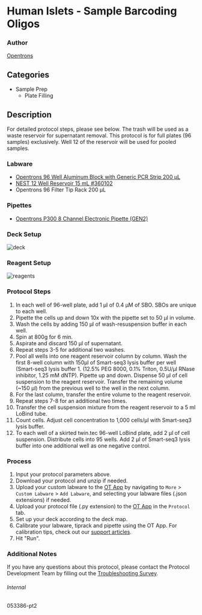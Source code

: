 # Human Islets - Sample Barcoding Oligos


### Author
[Opentrons](https://opentrons.com/)


## Categories
* Sample Prep
	* Plate Filling


## Description
For detailed protocol steps, please see below. The trash will be used as a waste reservoir for supernatant removal. This protocol is for full plates (96 samples) exclusively. Well 12 of the reservoir will be used for pooled samples. 


### Labware
* [Opentrons 96 Well Aluminum Block with Generic PCR Strip 200 µL](https://shop.opentrons.com/collections/hardware-modules/products/aluminum-block-set)
* [NEST 12 Well Reservoir 15 mL #360102](http://www.cell-nest.com/page94?_l=en&product_id=102)
* Opentrons 96 Filter Tip Rack 200 µL


### Pipettes
* [Opentrons P300 8 Channel Electronic Pipette (GEN2)](https://shop.opentrons.com/8-channel-electronic-pipette/)


### Deck Setup
![deck](https://opentrons-protocol-library-website.s3.amazonaws.com/custom-README-images/053386-pt2/deck.png)


### Reagent Setup
![reagents](https://opentrons-protocol-library-website.s3.amazonaws.com/custom-README-images/053386-pt2/reagents.png)


### Protocol Steps
1. In each well of 96-well plate, add 1 μl of 0.4 μM of SBO. SBOs are unique to each well.
2. Pipette the cells up and down 10x with the pipette set to 50 μl in volume.
3. Wash the cells by adding 150 μl of wash-resuspension buffer in each well.
4. Spin at 800g for 6 min.
5. Aspirate and discard 150 μl of supernatant.
6. Repeat steps 3-5 for additional two washes.
7. Pool all wells into one reagent reservoir column by column. Wash the first 8-well column with 150μl of Smart-seq3 lysis buffer per well (Smart-seq3 lysis buffer 1. (12.5% PEG 8000, 0.1% Triton, 0.5U/μl RNase inhibitor, 1.25 mM dNTP). Pipette up and down. Dispense 50 μl of cell suspension to the reagent reservoir. Transfer the remaining volume (~150 μl) from the previous well to the well in the next column.
8. For the last column, transfer the entire volume to the reagent reservoir.
9. Repeat steps 7-8 for an additional two times.
10. Transfer the cell suspension mixture from the reagent reservoir to a 5 ml LoBind tube.
11. Count cells. Adjust cell concentration to 1,000 cells/μl with Smart-seq3 lysis buffer.
12. To each well of a skirted twin.tec 96-well LoBind plate, add 2 μl of cell suspension. Distribute cells into 95 wells. Add 2 μl of Smart-seq3 lysis buffer into one additional well as one negative control.




### Process
1. Input your protocol parameters above.
2. Download your protocol and unzip if needed.
3. Upload your custom labware to the [OT App](https://opentrons.com/ot-app) by navigating to `More` > `Custom Labware` > `Add Labware`, and selecting your labware files (.json extensions) if needed.
4. Upload your protocol file (.py extension) to the [OT App](https://opentrons.com/ot-app) in the `Protocol` tab.
5. Set up your deck according to the deck map.
6. Calibrate your labware, tiprack and pipette using the OT App. For calibration tips, check out our [support articles](https://support.opentrons.com/en/collections/1559720-guide-for-getting-started-with-the-ot-2).
7. Hit "Run".


### Additional Notes
If you have any questions about this protocol, please contact the Protocol Development Team by filling out the [Troubleshooting Survey](https://protocol-troubleshooting.paperform.co/).


###### Internal
053386-pt2
